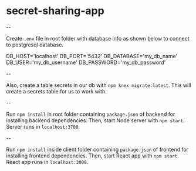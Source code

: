# secret-sharing-app

--

Create `.env` file in root folder with database info as shown below to connect to postgresql database.

DB_HOST='localhost'
DB_PORT='5432'
DB_DATABASE='my_db_name'
DB_USER='my_db_username'
DB_PASSWORD='my_db_password'

--

Also, create a table secrets in our db with `npm knex migrate:latest`. This will create a secrets table for us to work with.

--

Run `npm install` in root folder containing `package.json` of backend for installing backend dependencies. 
Then, start Node server with `npm start`. Server runs in `localhost:3700`.

--

Run `npm install` inside client folder containing `package.json` of frontend for installing frontend dependencies. 
Then, start React app with `npm start`. React app runs in `localhost:3000`.
